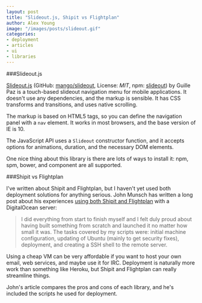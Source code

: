 ```yaml
---
layout: post
title: "Slideout.js, Shipit vs Flightplan"
author: Alex Young
image: "/images/posts/slideout.gif"
categories:
- deployment
- articles
- ui
- libraries
---
```


###Slideout.js

[Slideout.js](http://mango.github.io/slideout/) (GitHub: [mango/slideout](https://github.com/mango/slideout), License: _MIT_, npm: [slideout](https://www.npmjs.com/package/slideout)) by Guille Paz is a touch-based slideout navigation menu for mobile applications.  It doesn't use any dependencies, and the markup is sensible.  It has CSS transforms and transitions, and uses native scrolling.

The markup is based on HTML5 tags, so you can define the navigation panel with a `nav` element.  It works in most browsers, and the base version of IE is 10.

The JavaScript API uses a `Slideout` constructor function, and it accepts options for animations, duration, and the necessary DOM elements.

One nice thing about this library is there are lots of ways to install it: npm, spm, bower, and component are all supported.

###Shipit vs Flightplan

I've written about Shipit and Flightplan, but I haven't yet used both deployment solutions for anything serious.  John Munsch has written a long post about his experiences [using both Shipit and Flightplan](http://johnmunsch.com/2015/03/08/shipit-vs-flightplan-for-automated-administration/) with a DigitalOcean server:

> I did everything from start to finish myself and I felt duly proud about having built something from scratch and launched it no matter how small it was.
> The tasks covered by my scripts were: initial machine configuration, updating of Ubuntu (mainly to get security fixes), deployment, and creating a SSH shell to the remote server.

Using a cheap VM can be very affordable if you want to host your own email, web services, and maybe use it for IRC.  Deployment is naturally more work than something like Heroku, but Shipit and Flightplan can really streamline things.

John's article compares the pros and cons of each library, and he's included the scripts he used for deployment.
